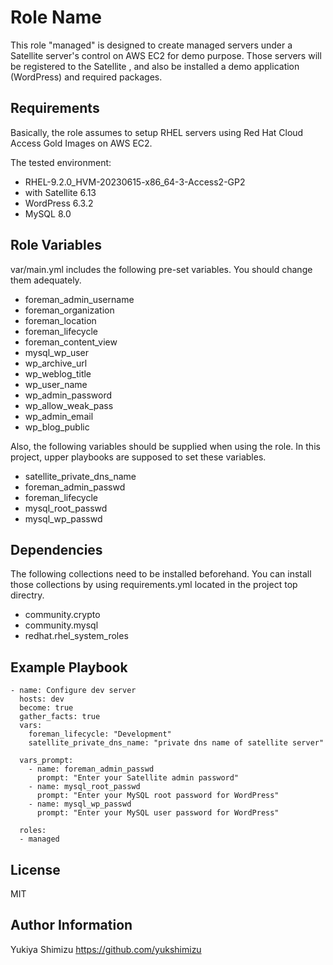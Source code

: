 Role Name
=========

This role "managed" is designed to create managed servers under a Satellite server's control on AWS EC2 for demo purpose. Those servers will be registered to the Satellite , and also be installed a demo application (WordPress) and required packages.

Requirements
------------

Basically, the role assumes to setup RHEL servers using Red Hat Cloud Access Gold Images on AWS EC2. 

The tested environment:
- RHEL-9.2.0_HVM-20230615-x86_64-3-Access2-GP2
- with Satellite 6.13
- WordPress 6.3.2
- MySQL 8.0

Role Variables
--------------

var/main.yml includes the following pre-set variables. You should change them adequately.
- foreman_admin_username
- foreman_organization
- foreman_location
- foreman_lifecycle
- foreman_content_view
- mysql_wp_user
- wp_archive_url
- wp_weblog_title
- wp_user_name
- wp_admin_password
- wp_allow_weak_pass
- wp_admin_email
- wp_blog_public

Also, the following variables should be supplied when using the role. In this project, upper playbooks are supposed to set these variables.
- satellite_private_dns_name
- foreman_admin_passwd
- foreman_lifecycle
- mysql_root_passwd
- mysql_wp_passwd

Dependencies
------------

The following collections need to be installed beforehand. You can install those collections by using requirements.yml located in the project top directry.
- community.crypto
- community.mysql
- redhat.rhel_system_roles

Example Playbook
----------------

    - name: Configure dev server
      hosts: dev
      become: true
      gather_facts: true
      vars:
        foreman_lifecycle: "Development"
        satellite_private_dns_name: "private dns name of satellite server"

      vars_prompt:
        - name: foreman_admin_passwd
          prompt: "Enter your Satellite admin password"
        - name: mysql_root_passwd
          prompt: "Enter your MySQL root password for WordPress"
        - name: mysql_wp_passwd
          prompt: "Enter your MySQL user password for WordPress"

      roles:
      - managed

License
-------

MIT

Author Information
------------------

Yukiya Shimizu
https://github.com/yukshimizu
